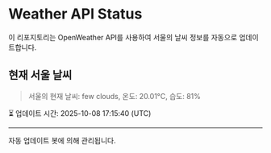 
# Weather API Status

이 리포지토리는 OpenWeather API를 사용하여 서울의 날씨 정보를 자동으로 업데이트합니다.

## 현재 서울 날씨
> 서울의 현재 날씨: few clouds, 온도: 20.01°C, 습도: 81%

⏳ 업데이트 시간: 2025-10-08 17:15:40 (UTC)

---
자동 업데이트 봇에 의해 관리됩니다.
